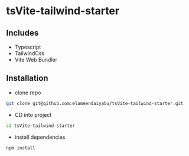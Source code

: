 # tsVite-tailwind-starter

## Includes

- Typescript
- TailwindCss
- Vite Web Bundler

## Installation

- clone repo

```sh
git clone git@github.com:elameendaiyabu/tsVite-tailwind-starter.git
```

- CD into project

```sh
cd tsVite-tailwind-starter
```

- install dependencies

```sh
npm install
```
